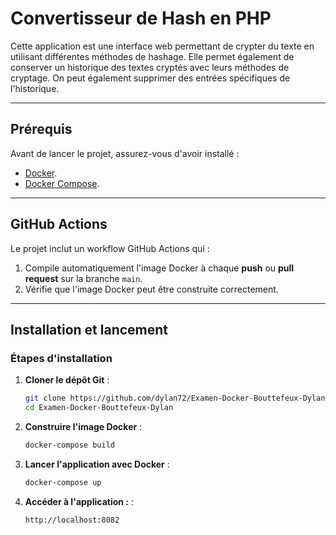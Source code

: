 # Convertisseur de Hash en PHP

Cette application est une interface web permettant de crypter du texte en utilisant différentes méthodes de hashage. Elle permet également de conserver un historique des textes cryptés avec leurs méthodes de cryptage. On peut également supprimer des entrées spécifiques de l'historique.

---

## Prérequis

Avant de lancer le projet, assurez-vous d'avoir installé :

- [Docker](https://www.docker.com/get-started).
- [Docker Compose](https://docs.docker.com/compose/install/).

---

## GitHub Actions

Le projet inclut un workflow GitHub Actions qui :

1. Compile automatiquement l'image Docker à chaque **push** ou **pull request** sur la branche `main`.
2. Vérifie que l'image Docker peut être construite correctement.

---

## Installation et lancement

### Étapes d'installation

1. **Cloner le dépôt Git** :
   ```bash
   git clone https://github.com/dylan72/Examen-Docker-Bouttefeux-Dylan.git
   cd Examen-Docker-Bouttefeux-Dylan

2. **Construire l'image Docker** :
   ```bash
   docker-compose build

3. **Lancer l'application avec Docker** :
   ```bash
   docker-compose up

4. **Accéder à l'application :** :
   ```bash
   http://localhost:8082